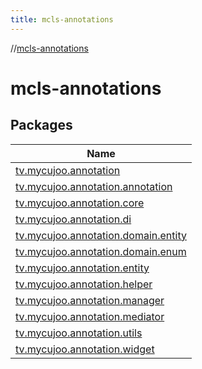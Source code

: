 ```yaml
---
title: mcls-annotations
---
```

//[mcls-annotations](index.html)



# mcls-annotations



## Packages


| Name |
|---|
| [tv.mycujoo.annotation](mcls-annotations/tv.mycujoo.annotation/index.html) |
| [tv.mycujoo.annotation.annotation](mcls-annotations/tv.mycujoo.annotation.annotation/index.html) |
| [tv.mycujoo.annotation.core](mcls-annotations/tv.mycujoo.annotation.core/index.html) |
| [tv.mycujoo.annotation.di](mcls-annotations/tv.mycujoo.annotation.di/index.html) |
| [tv.mycujoo.annotation.domain.entity](mcls-annotations/tv.mycujoo.annotation.domain.entity/index.html) |
| [tv.mycujoo.annotation.domain.enum](mcls-annotations/tv.mycujoo.annotation.domain.enum/index.html) |
| [tv.mycujoo.annotation.entity](mcls-annotations/tv.mycujoo.annotation.entity/index.html) |
| [tv.mycujoo.annotation.helper](mcls-annotations/tv.mycujoo.annotation.helper/index.html) |
| [tv.mycujoo.annotation.manager](mcls-annotations/tv.mycujoo.annotation.manager/index.html) |
| [tv.mycujoo.annotation.mediator](mcls-annotations/tv.mycujoo.annotation.mediator/index.html) |
| [tv.mycujoo.annotation.utils](mcls-annotations/tv.mycujoo.annotation.utils/index.html) |
| [tv.mycujoo.annotation.widget](mcls-annotations/tv.mycujoo.annotation.widget/index.html) |

